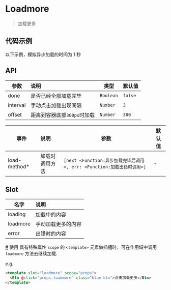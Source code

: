 # Loadmore

> 加载更多

## 代码示例

以下示例，模拟异步加载的时间为 1 秒

<test></test>

<script>
  import test from '@/pages/demo/Loadmore.vue';

  export default {
    components: {
      test
    }
  }
</script>

## API

| 参数 | 说明 | 类型 | 默认值 |
| ----|:-----| ---- | ---- |
| done | 是否已经全部加载完毕  | `Boolean` | `false` |
| interval | 手动点击加载出现间隔  | `Number` | `3` |
| offset | 距离到容器底部`300px`时加载 | `Number` | `300` |

| 事件 | 说明 | 参数 | 默认值 |
| ----|:-----| ---- | ---- |
| load-method* | 加载时调用方法 | `[next <Function:异步加载完毕后调用>, err: <Function:加载出错时调用>]` | - |

## Slot

| 名字 | 说明 |
| ----|:-----|
| loading | 加载中的内容 |
| loadmore | 手动加载更多的内容 |
| error | 出错时的内容 |

[#](https://vuefe.cn/v2/guide/components.html#作用域插槽) 使用 具有特殊属性 `scope` 的 `<template>` 元素做插槽时，可在作用域中调用 `loadmore` 方法去继续加载.

e.g.
```html
<template slot="loadmore" scope="props">
  <Btn @click="props.loadmore" class="blue-btn">点击加载更多</Btn>
</template>
```
